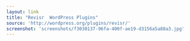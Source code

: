 ```yaml
---
layout: link
title: "Revisr  WordPress Plugins"
source: 'http://wordpress.org/plugins/revisr/'
screenshot: 'screenshots/f3030137-96fa-400f-ae19-d3156a5a88a3.jpg'
---
```


